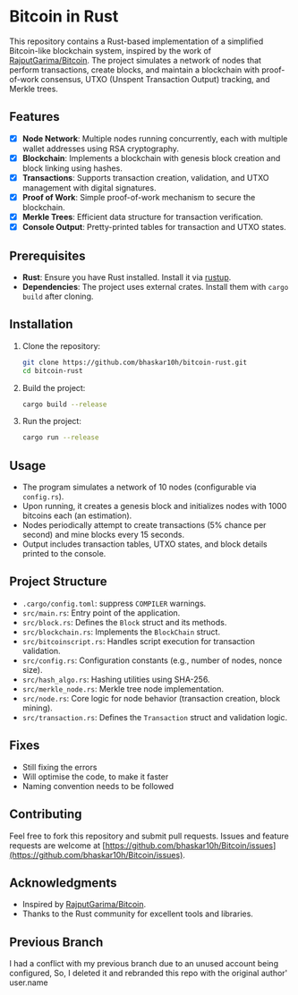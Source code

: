  # Bitcoin in Rust

 This repository contains a Rust-based implementation of a simplified Bitcoin-like blockchain system,
 inspired by the work of [RajputGarima/Bitcoin](https://github.com/RajputGarima/Bitcoin).
 The project simulates a network of nodes that perform transactions, create blocks,
 and maintain a blockchain with proof-of-work consensus,
 UTXO (Unspent Transaction Output) tracking, and Merkle trees.

 ## Features
 - [x] **Node Network**: Multiple nodes running concurrently, each with multiple wallet addresses using RSA cryptography.
 - [x] **Blockchain**: Implements a blockchain with genesis block creation and block linking using hashes.
 - [x] **Transactions**: Supports transaction creation, validation, and UTXO management with digital signatures.
 - [x] **Proof of Work**: Simple proof-of-work mechanism to secure the blockchain.
 - [x] **Merkle Trees**: Efficient data structure for transaction verification.
 - [x] **Console Output**: Pretty-printed tables for transaction and UTXO states.

 ## Prerequisites
 - **Rust**: Ensure you have Rust installed. Install it via [rustup](https://rustup.rs/).
 - **Dependencies**: The project uses external crates. Install them with `cargo build` after cloning.

 ## Installation
 1. Clone the repository:
    ```bash
    git clone https://github.com/bhaskar10h/bitcoin-rust.git
    cd bitcoin-rust
    ```
 2. Build the project:
    ```bash
    cargo build --release
    ```
 3. Run the project:
    ```bash
    cargo run --release
    ```

 ## Usage
 - The program simulates a network of 10 nodes (configurable via `config.rs`).
 - Upon running, it creates a genesis block and initializes nodes with 1000 bitcoins each (an estimation).
 - Nodes periodically attempt to create transactions (5% chance per second) and mine blocks every 15 seconds.
 - Output includes transaction tables, UTXO states, and block details printed to the console.

 ## Project Structure
 - `.cargo/config.toml`: suppress `COMPILER` warnings.
 - `src/main.rs`: Entry point of the application.
 - `src/block.rs`: Defines the `Block` struct and its methods.
 - `src/blockchain.rs`: Implements the `BlockChain` struct.
 - `src/bitcoinscript.rs`: Handles script execution for transaction validation.
 - `src/config.rs`: Configuration constants (e.g., number of nodes, nonce size).
 - `src/hash_algo.rs`: Hashing utilities using SHA-256.
 - `src/merkle_node.rs`: Merkle tree node implementation.
 - `src/node.rs`: Core logic for node behavior (transaction creation, block mining).
 - `src/transaction.rs`: Defines the `Transaction` struct and validation logic.

 ## Fixes
 - Still fixing the errors
 - Will optimise the code, to make it faster
 - Naming convention needs to be followed 

 ## Contributing
 Feel free to fork this repository and submit pull requests.
 Issues and feature requests are welcome at [https://github.com/bhaskar10h/Bitcoin/issues](https://github.com/bhaskar10h/Bitcoin/issues).

 ## Acknowledgments
 - Inspired by [RajputGarima/Bitcoin](https://github.com/RajputGarima/Bitcoin).
 - Thanks to the Rust community for excellent tools and libraries.

 ## Previous Branch
 I had a conflict with my previous branch due to an unused account being configured,
 So, I deleted it and rebranded this repo with the original author' user.name 
